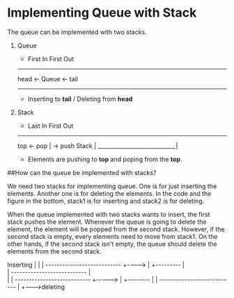 # Implementing Queue with Stack

The queue can be implemented with two stacks.

1. Queue
	- First In First Out
	____________________________
	head <-     Queue    <- tail
	____________________________
	- Inserting to **tail** / Deleting from **head**

2. Stack
	- Last In First Out
	____________________________
	top <-  pop		    |
            ->  push	Stack	    |
	____________________________|
	- Elements are pushing to **top** and poping from the **top**.

##How can the queue be implemented with stacks?

We need two stacks for implementing queue.
One is for just inserting the elements. Another one is for deleting the elements.
In the code and the figure in the bottom, stack1 is for inserting and stack2 is for deleting.

When the queue implemented with two stacks wants to insert, the first stack pushes the element. 
Whenever the queue is going to delete the element, the element will be popped from the second stack.
However, if the second stack is empty, every elements need to move from stack1.
On the other hands, if the second stack isn't empty, the queue should delete the elements from the second stack.

Inserting
|
|	<stack1>
|	---------------------------
+---->				   |
+--------- 			   |   	   
|       --------------------------- 
|	
|	<stack2>
|	---------------------------
+----->				   |
+--------          		   |
|	--------------------------- 
|
+--->deleting
